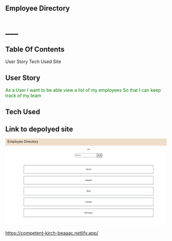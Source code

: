 ## Employee Directory
<h1> ___ </h1>

## Table Of Contents
User Story
Tech Used
Site

## User Story
<span style="color: green"> 
As a User 
I want to be able view a list of my employees
So that I can keep track of my team
</span>

## Tech Used

## Link to depolyed site
![picture](/screen.png)

https://competent-kirch-beaaac.netlify.app/
